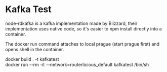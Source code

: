 # Kafka Test

node-rdkafka is a kafka implementation made by Blizzard, their implementation uses native code, so it's easier
to npm install directly into a container.

The docker run command attaches to local prague (start prague first) and opens shell in the container.

docker build . -t kafkatest  
docker run --rm -it --network=routerlicious_default kafkatest /bin/sh  